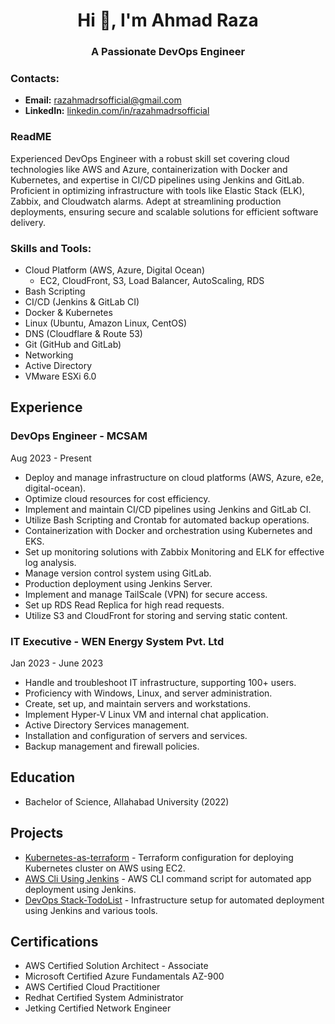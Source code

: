 <h1 align="center">Hi 👋, I'm Ahmad Raza </h1>
<h3 align="center">A Passionate DevOps Engineer </h3>

<h3 align="left">Contacts:</h3>

- **Email:** razahmadrsofficial@gmail.com
- **LinkedIn:** [linkedin.com/in/razahmadrsofficial](https://linkedin.com/in/razahmadrsofficial)

<h3 align="left"> ReadME </h3>

Experienced DevOps Engineer with a robust skill set covering cloud technologies like AWS and Azure, containerization with Docker and Kubernetes, and expertise in CI/CD pipelines using Jenkins and GitLab. Proficient in optimizing infrastructure with tools like Elastic Stack (ELK), Zabbix, and Cloudwatch alarms. Adept at streamlining production deployments, ensuring secure and scalable solutions for efficient software delivery.

<h3 align="left">Skills and Tools:</h3>

- Cloud Platform (AWS, Azure, Digital Ocean)
  - EC2, CloudFront, S3, Load Balancer, AutoScaling, RDS
- Bash Scripting
- CI/CD (Jenkins & GitLab CI)
- Docker & Kubernetes
- Linux (Ubuntu, Amazon Linux, CentOS)
- DNS (Cloudflare & Route 53)
- Git (GitHub and GitLab)
- Networking
- Active Directory
- VMware ESXi 6.0

## Experience

### DevOps Engineer - MCSAM
Aug 2023 - Present

- Deploy and manage infrastructure on cloud platforms (AWS, Azure, e2e, digital-ocean).
- Optimize cloud resources for cost efficiency.
- Implement and maintain CI/CD pipelines using Jenkins and GitLab CI.
- Utilize Bash Scripting and Crontab for automated backup operations.
- Containerization with Docker and orchestration using Kubernetes and EKS.
- Set up monitoring solutions with Zabbix Monitoring and ELK for effective log analysis.
- Manage version control system using GitLab.
- Production deployment using Jenkins Server.
- Implement and manage TailScale (VPN) for secure access.
- Set up RDS Read Replica for high read requests.
- Utilize S3 and CloudFront for storing and serving static content.

### IT Executive - WEN Energy System Pvt. Ltd
Jan 2023 - June 2023

- Handle and troubleshoot IT infrastructure, supporting 100+ users.
- Proficiency with Windows, Linux, and server administration.
- Create, set up, and maintain servers and workstations.
- Implement Hyper-V Linux VM and internal chat application.
- Active Directory Services management.
- Installation and configuration of servers and services.
- Backup management and firewall policies.

## Education

- Bachelor of Science, Allahabad University (2022)

## Projects

- [Kubernetes-as-terraform](https://github.com) - Terraform configuration for deploying Kubernetes cluster on AWS using EC2.
- [AWS Cli Using Jenkins](https://github.com) - AWS CLI command script for automated app deployment using Jenkins.
- [DevOps Stack-TodoList](https://github.com) - Infrastructure setup for automated deployment using Jenkins and various tools.

## Certifications

- AWS Certified Solution Architect - Associate
- Microsoft Certified Azure Fundamentals AZ-900
- AWS Certified Cloud Practitioner
- Redhat Certified System Administrator
- Jetking Certified Network Engineer
